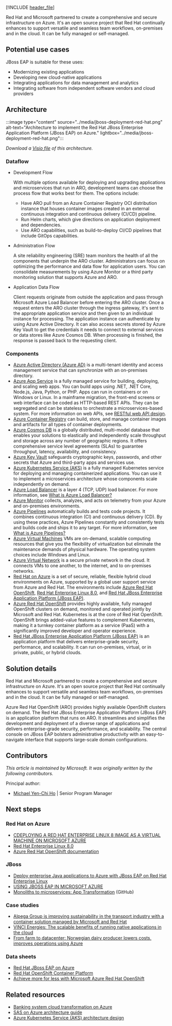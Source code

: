 [!INCLUDE [header_file](../../../includes/sol-idea-header.md)]

Red Hat and Microsoft partnered to create a comprehensive and secure infrastructure on Azure. It's an open source project that Red Hat continually enhances to support versatile and seamless team workflows, on-premises and in the cloud. It can be fully managed or self-managed.

## Potential use cases

JBoss EAP is suitable for these uses:

- Modernizing existing applications
- Developing new cloud-native applications
- Integrating applications for data management and analytics
- Integrating software from independent software vendors and cloud providers

## Architecture

:::image type="content" source="../media/jboss-deployment-red-hat.png" alt-text="Architecture to implement the Red Hat JBoss Enterprise Application Platform (JBoss EAP) on Azure." lightbox="../media/jboss-deployment-red-hat.png":::

*Download a [Visio file](https://arch-center.azureedge.net/jboss-deployment-red-hat.vsdx) of this architecture.*

### Dataflow

- Development Flow

  With multiple options available for deploying and upgrading applications and microservices that run in ARO, development teams can choose the process flow that works best for them. The options include:

  - Have ARO pull from an Azure Container Registry OCI distribution instance  that houses container images created in an external continuous integration and continuous delivery (CI/CD) pipeline.
  - Run Helm charts, which give directions on application deployment and dependencies.
  - Use ARO capabilities, such as build-to-deploy CI/CD pipelines that include GitOps capabilities.

- Administration Flow

  A site reliability engineering (SRE) team monitors the health of all the components that underpin the ARO cluster.  Administrators can focus on optimizing the performance and data flow for application users. You can consolidate measurements by using Azure Monitor or a third party monitoring solution that supports Azure and ARO.

- Application Data Flow

  Client requests originate from outside the application and pass through Microsoft Azure Load Balancer before entering the ARO cluster. Once a request enters the ARO cluster through the ingress gateway, it's sent to the appropriate application service and then given to an individual instance for processing. The application instance can authenticate by using Azure Active Directory. It can also access secrets stored by Azure Key Vault to get the credentials it needs to connect to external services or data stores like Azure Cosmos DB. When processing is finished, the response is passed back to the requesting client.

### Components

- [Azure Active Directory (Azure AD)](https://azure.microsoft.com/services/active-directory) is a multi-tenant identity and access management service that can synchronize with an on-premises directory.
- [Azure App Service](https://azure.microsoft.com/services/app-service) is a fully managed service for building, deploying, and scaling web apps. You can build apps using .NET, .NET Core, Node.js, Java, Python, or PHP. Apps can run in containers or on Windows or Linux. In a mainframe migration, the front-end screens or web interface can be coded as HTTP-based REST APIs. They can be segregated and can be stateless to orchestrate a microservices-based system. For more information on web APIs, see [RESTful web API design](../../best-practices/api-design.md).
- [Azure Container Registry](https://azure.microsoft.com/services/container-registry) can build, store, and manage container images and artifacts for all types of container deployments.
- [Azure Cosmos DB](https://azure.microsoft.com/services/cosmos-db) is a globally distributed, multi-model database that enables your solutions to elastically and independently scale throughput and storage across any number of geographic regions. It offers comprehensive service level agreements (SLAs) to guarantee throughput, latency, availability, and consistency.
- [Azure Key Vault](https://azure.microsoft.com/services/key-vault) safeguards cryptographic keys, passwords, and other secrets that Azure and third-party apps and services use.
- [Azure Kubernetes Service (AKS)](https://azure.microsoft.com/services/kubernetes-service) is a fully managed Kubernetes service for deploying and managing containerized applications. You can use it to implement a microservices architecture whose components scale independently on demand.
- [Azure Load Balancer](https://azure.microsoft.com/services/load-balancer) is a layer 4 (TCP, UDP) load balancer. For more information, see [What is Azure Load Balancer?](/azure/load-balancer/load-balancer-overview)
- [Azure Monitor](https://azure.microsoft.com/services/monitor) collects, analyzes, and acts on telemetry from your Azure and on-premises environments.
- [Azure Pipelines](https://azure.microsoft.com/services/devops/pipelines) automatically builds and tests code projects. It combines continuous integration (CI) and continuous delivery (CD). By using these practices, Azure Pipelines constantly and consistently tests and builds code and ships it to any target. For more information, see [What is Azure Pipelines?](/azure/devops/pipelines/get-started/what-is-azure-pipelines?view=azure-devops)
- [Azure Virtual Machines](https://azure.microsoft.com/services/virtual-machines) VMs are on-demand, scalable computing resources that give you the flexibility of virtualization but eliminate the maintenance demands of physical hardware. The operating system choices include Windows and Linux.
- [Azure Virtual Network](https://azure.microsoft.com/services/virtual-network) is a secure private network in the cloud. It connects VMs to one another, to the internet, and to on-premises networks.
- [Red Hat on Azure](https://azure.microsoft.com/overview/linux-on-azure/red-hat) is a set of secure, reliable, flexible hybrid cloud environments on Azure, supported by a global user support service from Azure and Red Hat. The environments include [Azure Red Hat OpenShift](https://azure.microsoft.com/services/openshift), [Red Hat Enterprise Linux 8.0](https://azuremarketplace.microsoft.com/marketplace/apps/RedHat.RedHatEnterpriseLinux80-ARM), and [Red Hat JBoss Enterprise Application Platform (JBoss EAP)](https://azuremarketplace.microsoft.com/marketplace/apps/redhat.jboss-eap-rhel).
- [Azure Red Hat OpenShift](https://azure.microsoft.com/services/openshift) provides highly available, fully managed OpenShift clusters on demand, monitored and operated jointly by Microsoft and Red Hat. Kubernetes is at the core of Red Hat OpenShift. OpenShift brings added-value features to complement Kubernetes, making it a turnkey container platform as a service (PaaS) with a significantly improved developer and operator experience.
- [Red Hat JBoss Enterprise Application Platform (JBoss EAP)](https://azuremarketplace.microsoft.com/marketplace/apps/redhat.jboss-eap-rhel) is an application platform that delivers enterprise-grade security, performance, and scalability. It can run on-premises, virtual, or in private, public, or hybrid clouds.

## Solution details

Red Hat and Microsoft partnered to create a comprehensive and secure infrastructure on Azure. It's an open source project that Red Hat continually enhances to support versatile and seamless team workflows, on-premises and in the cloud. It can be fully managed or self-managed.

Azure Red Hat OpenShift (ARO) provides highly available OpenShift clusters on demand. The Red Hat JBoss Enterprise Application Platform (JBoss EAP) is an application platform that runs on ARO. It streamlines and simplifies the development and deployment of a diverse range of applications and delivers enterprise-grade security, performance, and scalability. The central console on JBoss EAP bolsters administrative productivity with an easy-to-navigate interface that supports large-scale domain configurations.

## Contributors

*This article is maintained by Microsoft. It was originally written by the following contributors.*

Principal author:

 * [Michael Yen-Chi Ho](https://www.linkedin.com/in/yenchiho) | Senior Program Manager

## Next steps

### Red Hat on Azure

- [CDEPLOYING A RED HAT ENTERPRISE LINUX 8 IMAGE AS A VIRTUAL MACHINE ON MICROSOFT AZURE](https://access.redhat.com/documentation/en-us/red_hat_enterprise_linux/8/html-single/deploying_red_hat_enterprise_linux_8_on_public_cloud_platforms/index)
- [Red Hat Enterprise Linux 8.0](https://azuremarketplace.microsoft.com/marketplace/apps/RedHat.RedHatEnterpriseLinux80-ARM?tab=Overview)
- [Azure Red Hat OpenShift documentation](/azure/openshift)

### JBoss

- [Deploy enterprise Java applications to Azure with JBoss EAP on Red Hat Enterprise Linux](/azure/virtual-machines/workloads/redhat/jboss-eap-on-rhel)
- [USING JBOSS EAP IN MICROSOFT AZURE](https://access.redhat.com/documentation/en-us/red_hat_jboss_enterprise_application_platform/7.0/html/using_jboss_eap_in_microsoft_azure/index)
- [Monoliths to microservices: App Transformation](https://github.com/SpektraSystems/Red-Hat-Modernize-Apps/tree/master/docs) (GitHub)

### Case studies

- [Alpega Group is improving sustainability in the transport industry with a container solution managed by Microsoft and Red Hat](https://customers.microsoft.com/story/1342697026461181048-alpega-group-professional-services-azure-english-austria)
- [VINCI Energies: The scalable benefits of running native applications in the cloud](https://customers.microsoft.com/story/1340822776599403898-vinci-energies-energy-microsoft365-en-netherlands)
- [From farm to datacenter: Norwegian dairy producer lowers costs, improves operations using Azure](https://customers.microsoft.com/story/820925-tine-manufacturing-azure)

### Data sheets

- [Red Hat JBoss EAP on Azure](https://www.redhat.com/rhdc/managed-files/cl-eap-on-azure-datasheet-f26716wg-202101-en.pdf)
- [Red Hat OpenShift Container Platform](https://www.redhat.com/rhdc/managed-files/cl-red-hat-openshift-container-platform-datasheet-f28985-202106.pdf)
- [Achieve more for less with Microsoft Azure Red Hat OpenShift](https://www.redhat.com/rhdc/managed-files/pa-microsoft-aro-cost-savings-brief-f27533-202103-en.pdf)

## Related resources

- [Banking system cloud transformation on Azure](../..//example-scenario/banking/banking-system-cloud-transformation.yml)
- [SAS on Azure architecture guide](../../guide/sas/sas-overview.yml)
- [Azure Kubernetes Service (AKS) architecture design](../../reference-architectures/containers/aks-start-here.md)
